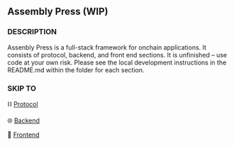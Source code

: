 ## Assembly Press (WIP)

### DESCRIPTION

Assenbly Press is a full-stack framework for onchain applications. It consists of protocol, backend, and front end sections. It is unfinished – use code at your own risk. Please see the local development instructions in the README.md within the folder for each section.

### SKIP TO

⛓️ [Protocol](https://github.com/public-assembly/AssemblyPress/tree/main/protocol)

🌐 [Backend](https://github.com/public-assembly/AssemblyPress/tree/main/backend)

🤝 [Frontend](https://github.com/public-assembly/AssemblyPress/tree/main/frontend)
